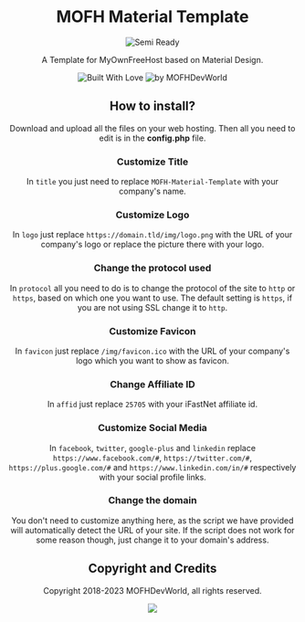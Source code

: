 <div align="center">


# MOFH Material Template
<img src="https://img.shields.io/badge/SEMI-READY-red.svg?style=for-the-badge&logo=github&colorA=gold" alt="Semi Ready">  

A Template for MyOwnFreeHost based on Material Design.

<img src="https://forthebadge.com/images/badges/built-with-love.svg" alt="Built With Love"><!--
--> <img src="https://img.shields.io/badge/by-MOFHDevWorld-blue.svg?longcache=true&style=for-the-badge&colorA=2abbea" alt="by MOFHDevWorld">


## How to install?
Download and upload all the files on your web hosting. Then all you need to edit is in the **config.php** file.
### Customize Title
In `title` you just need to replace `MOFH-Material-Template` with your company's name.
### Customize Logo
In `logo` just replace `https://domain.tld/img/logo.png` with the URL of your company's logo or replace the picture there with your logo.
### Change the protocol used
In `protocol` all you need to do is to change the protocol of the site to `http` or `https`, based on which one you want to use. The default setting is `https`, if you are not using SSL change it to `http`.
### Customize Favicon
In `favicon` just replace `/img/favicon.ico` with the URL of your company's logo which you want to show as favicon.
### Change Affiliate ID
In `affid` just replace `25705` with your iFastNet affiliate id.
### Customize Social Media
In `facebook`, `twitter`, `google-plus` and `linkedin` replace `https://www.facebook.com/#`, `https://twitter.com/#`, `https://plus.google.com/#` and `https://www.linkedin.com/in/#` respectively with your social profile links.
### Change the domain
You don't need to customize anything here, as the script we have provided will automatically detect the URL of your site. If the script does not work for some reason though, just change it to your domain's address.


## Copyright and Credits
Copyright 2018-2023 MOFHDevWorld, all rights reserved.
  <p>
<a href="https://github.com/MOFHDevWorld/mofh-material-template/blob/master/LICENSE.md"><img src="https://img.shields.io/github/license/MOFHDevWorld/mofh-material-template.svg?style=for-the-badge"></a>
  </p>
